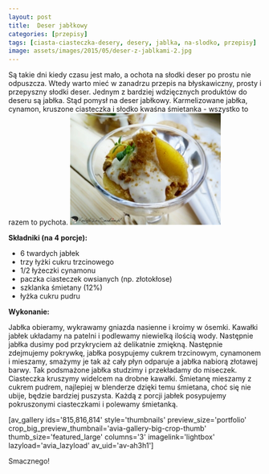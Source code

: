```yaml
---
layout: post
title:  Deser jabłkowy
categories: [przepisy]
tags: [ciasta-ciasteczka-desery, desery, jablka, na-slodko, przepisy]
image: assets/images/2015/05/deser-z-jablkami-2.jpg
---
```

Są takie dni kiedy czasu jest mało, a ochota na słodki deser po prostu nie odpuszcza. Wtedy warto mieć w zanadrzu przepis na błyskawiczny, prosty i przepyszny słodki deser. Jednym z bardziej wdzięcznych produktów do deseru są jabłka. Stąd pomysł na deser jabłkowy. Karmelizowane jabłka, cynamon, kruszone ciasteczka i słodko kwaśna śmietanka - wszystko to razem to pychota.
![](assets/images/2015/05/deser-z-jablkami-300x222.jpg)



**Składniki (na 4 porcje):**
* 6 twardych jabłek
* trzy łyżki cukru trzcinowego
* 1/2 łyżeczki cynamonu
* paczka ciasteczek owsianych (np. złotokłose)
* szklanka śmietany (12%)
* łyżka cukru pudru


**Wykonanie:**

Jabłka obieramy, wykrawamy gniazda nasienne i kroimy w ósemki. Kawałki jabłek układamy na patelni i podlewamy niewielką ilością wody. Następnie jabłka dusimy pod przykryciem aż delikatnie zmiękną. Następnie zdejmujemy pokrywkę, jabłka posypujemy cukrem trzcinowym, cynamonem i mieszamy, smażymy je tak aż cały płyn odparuje a jabłka nabiorą złotawej barwy. Tak podsmażone jabłka studzimy i przekładamy do miseczek. Ciasteczka kruszymy widelcem na drobne kawałki. Śmietanę mieszamy z cukrem pudrem, najlepiej w blenderze dzięki temu śmietana, choć się nie ubije, będzie bardziej puszysta. Każdą z porcji jabłek posypujemy pokruszonymi ciasteczkami i polewamy śmietanką.

[av\_gallery ids='815,816,814' style='thumbnails' preview\_size='portfolio' crop\_big\_preview\_thumbnail='avia-gallery-big-crop-thumb' thumb\_size='featured\_large' columns='3' imagelink='lightbox' lazyload='avia\_lazyload' av\_uid='av-ah3h1']

Smacznego!
    